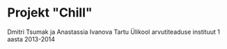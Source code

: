 Projekt "Chill"
=======

Dmitri Tsumak ja Anastassia Ivanova
Tartu Ülikool
arvutiteaduse instituut 1 aasta
2013-2014
